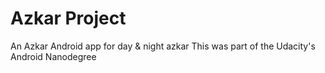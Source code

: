 # Azkar Project
An Azkar Android app for day & night azkar
This was part of the Udacity's Android Nanodegree